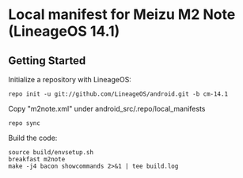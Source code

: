 Local manifest for Meizu M2 Note (LineageOS 14.1)
===========================

Getting Started
---------------

Initialize a repository with LineageOS:

    repo init -u git://github.com/LineageOS/android.git -b cm-14.1
  
Copy "m2note.xml" under android_src/.repo/local_manifests  

    repo sync   


Build the code:

    source build/envsetup.sh
    breakfast m2note
    make -j4 bacon showcommands 2>&1 | tee build.log
  
